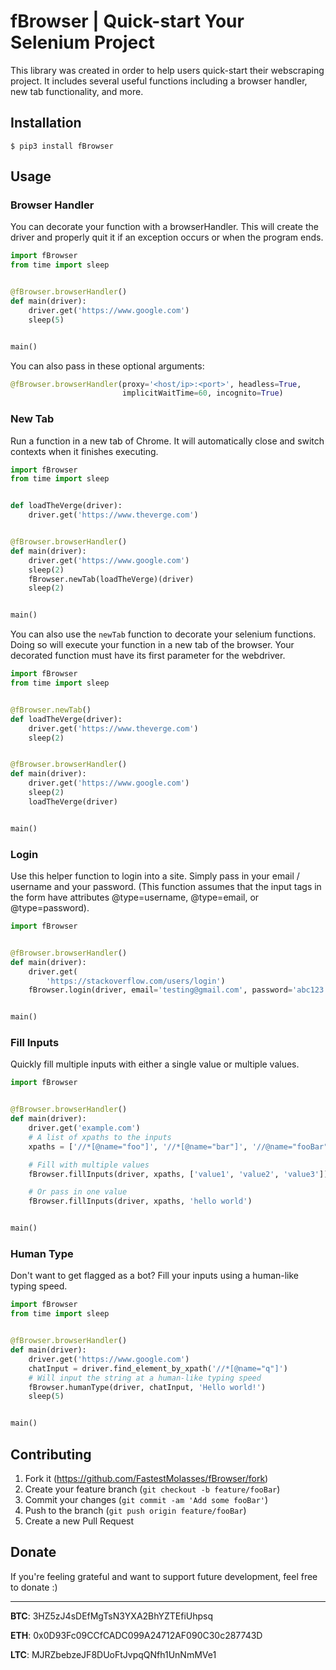 # fBrowser | Quick-start Your Selenium Project
This library was created in order to help users quick-start their webscraping project. It includes several useful functions including a browser handler, new tab functionality, and more.

## Installation
```
$ pip3 install fBrowser
```

## Usage

### Browser Handler
You can decorate your function with a browserHandler. This will create the driver and properly quit it if an exception occurs or when the program ends.

```python
import fBrowser
from time import sleep


@fBrowser.browserHandler()
def main(driver):
    driver.get('https://www.google.com')
    sleep(5)


main()
```

You can also pass in these optional arguments:

```python
@fBrowser.browserHandler(proxy='<host/ip>:<port>', headless=True, 
                         implicitWaitTime=60, incognito=True)
```

### New Tab
Run a function in a new tab of Chrome. It will automatically close and switch contexts when it finishes executing.

```python
import fBrowser
from time import sleep


def loadTheVerge(driver):
    driver.get('https://www.theverge.com')


@fBrowser.browserHandler()
def main(driver):
    driver.get('https://www.google.com')
    sleep(2)
    fBrowser.newTab(loadTheVerge)(driver)
    sleep(2)


main()
```

You can also use the `newTab` function to decorate your selenium functions. Doing so will execute your function in a new tab of the browser. Your decorated function must have its first parameter for the webdriver.

```python
import fBrowser
from time import sleep


@fBrowser.newTab()
def loadTheVerge(driver):
    driver.get('https://www.theverge.com')
    sleep(2)


@fBrowser.browserHandler()
def main(driver):
    driver.get('https://www.google.com')
    sleep(2)
    loadTheVerge(driver)


main()
```

### Login
Use this helper function to login into a site. Simply pass in your email / username and your password. (This function assumes that the input tags in the form have attributes @type=username, @type=email, or @type=password).

```python
import fBrowser


@fBrowser.browserHandler()
def main(driver):
    driver.get(
        'https://stackoverflow.com/users/login')
    fBrowser.login(driver, email='testing@gmail.com', password='abc123')


main()
```

### Fill Inputs
Quickly fill multiple inputs with either a single value or multiple values.

```python
import fBrowser


@fBrowser.browserHandler()
def main(driver):
    driver.get('example.com')
    # A list of xpaths to the inputs
    xpaths = ['//*[@name="foo"]', '//*[@name="bar"]', '//@name="fooBar"']

    # Fill with multiple values
    fBrowser.fillInputs(driver, xpaths, ['value1', 'value2', 'value3'])

    # Or pass in one value
    fBrowser.fillInputs(driver, xpaths, 'hello world')


main()
```

### Human Type
Don't want to get flagged as a bot? Fill your inputs using a human-like typing speed.

```python
import fBrowser
from time import sleep


@fBrowser.browserHandler()
def main(driver):
    driver.get('https://www.google.com')
    chatInput = driver.find_element_by_xpath('//*[@name="q"]')
    # Will input the string at a human-like typing speed
    fBrowser.humanType(driver, chatInput, 'Hello world!')
    sleep(5)


main()
```

## Contributing

1. Fork it (<https://github.com/FastestMolasses/fBrowser/fork>)
2. Create your feature branch (`git checkout -b feature/fooBar`)
3. Commit your changes (`git commit -am 'Add some fooBar'`)
4. Push to the branch (`git push origin feature/fooBar`)
5. Create a new Pull Request

## Donate

If you're feeling grateful and want to support future development, feel free to donate :)

---

**BTC**: 3HZ5zJ4sDEfMgTsN3YXA2BhYZTEfiUhpsq

**ETH**: 0x0D93Fc09CCfCADC099A24712AF090C30c287743D

**LTC**: MJRZbebzeJF8DUoFtJvpqQNfh1UnNmMVe1
